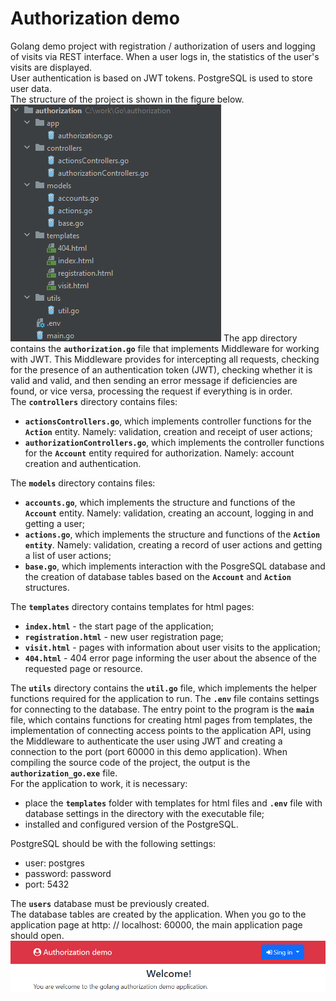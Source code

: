# Authorization demo
Golang demo project with registration / authorization of users and logging of visits via REST interface. When a user logs in, the statistics of the user's visits are displayed.  
User authentication is based on JWT tokens. PostgreSQL is used to store user data.  
The structure of the project is shown in the figure below.  
![Project structure](https://raw.githubusercontent.com/rednavis/golang-demos/main/authorization/images/image1.png "Project structure")
The app directory contains the **`authorization.go`** file that implements Middleware for working with JWT. This Middleware provides for intercepting all requests, checking for the presence of an authentication token (JWT), checking whether it is valid and valid, and then sending an error message if deficiencies are found, or vice versa, processing the request if everything is in order.  
The **`controllers`** directory contains files:
- **`actionsControllers.go`**, which implements controller functions for the **`Action`** entity. Namely:
 validation, creation and receipt of user actions;
- **`authorizationControllers.go`**, which implements the controller functions for the **`Account`** entity required for authorization. Namely: account creation and authentication.  

The **`models`** directory contains files:
- **`accounts.go`**, which implements the structure and functions of the **`Account`** entity. Namely: validation, creating an account, logging in and getting a user;
- **`actions.go`**, which implements the structure and functions of the **`Action entity`**. Namely: validation, creating a record of user actions and getting a list of user actions;
- **`base.go`**, which implements interaction with the PosgreSQL database and the creation of database tables based on the **`Account`** and **`Action`** structures.  

The **`templates`** directory contains templates for html pages:
- **`index.html`** - the start page of the application;
- **`registration.html`** - new user registration page;
- **`visit.html`** - pages with information about user visits to the application;
- **`404.html`** - 404 error page informing the user about the absence of the requested page or resource.  

The **`utils`** directory contains the **`util.go`** file, which implements the helper functions required for the application to run.
The **`.env`** file contains settings for connecting to the database.
The entry point to the program is the **`main`** file, which contains functions for creating html pages from templates, the implementation of connecting access points to the application API, using the Middleware to authenticate the user using JWT and creating a connection to the port (port 60000 in this demo application).
When compiling the source code of the project, the output is the **`authorization_go.exe`** file.  
For the application to work, it is necessary:  
- place the **`templates`** folder with templates for html files and **`.env`** file with database settings in the directory with the executable file;  
- installed and configured version of the PostgreSQL.
  
PostgreSQL should be with the following settings:  
- user: postgres  
- password: password  
- port: 5432  

The **`users`** database must be previously created.  
The database tables are created by the application.
When you go to the application page at http: // localhost: 60000, the main application page should open.
![Authorization demo start html-page](https://raw.githubusercontent.com/rednavis/golang-demos/main/authorization/images/image2.png "Authorization demo start html-page")

